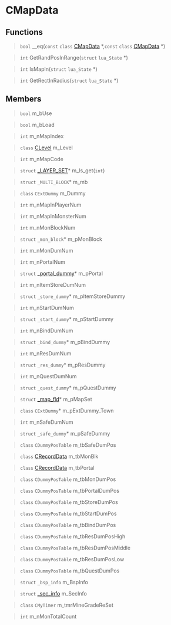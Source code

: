 # CMapData
 
## Functions
 
> `bool` __eq(`const` `class` [CMapData](lua/classes/CMapData.md) *,`const` `class` [CMapData](lua/classes/CMapData.md) *)
 
> `int` GetRandPosInRange(`struct` `lua_State` *)
 
> `int` IsMapIn(`struct` `lua_State` *)
 
> `int` GetRectInRadius(`struct` `lua_State` *)
 
## Members
 
> `bool` m_bUse
 
> `bool` m_bLoad
 
> `int` m_nMapIndex
 
> `class` [CLevel](lua/classes/CLevel.md) m_Level
 
> `int` m_nMapCode
 
> `struct` [_LAYER_SET](lua/classes/_LAYER_SET.md)* m_ls_get(`int`)
 
> `struct` `_MULTI_BLOCK`* m_mb
 
> `class` `CExtDummy` m_Dummy
 
> `int` m_nMapInPlayerNum
 
> `int` m_nMapInMonsterNum
 
> `int` m_nMonBlockNum
 
> `struct` `_mon_block`* m_pMonBlock
 
> `int` m_nMonDumNum
 
> `int` m_nPortalNum
 
> `struct` [_portal_dummy](lua/classes/_portal_dummy.md)* m_pPortal
 
> `int` m_nItemStoreDumNum
 
> `struct` `_store_dummy`* m_pItemStoreDummy
 
> `int` m_nStartDumNum
 
> `struct` `_start_dummy`* m_pStartDummy
 
> `int` m_nBindDumNum
 
> `struct` `_bind_dummy`* m_pBindDummy
 
> `int` m_nResDumNum
 
> `struct` `_res_dummy`* m_pResDummy
 
> `int` m_nQuestDumNum
 
> `struct` `_quest_dummy`* m_pQuestDummy
 
> `struct` [_map_fld](lua/classes/_map_fld.md)* m_pMapSet
 
> `class` `CExtDummy`* m_pExtDummy_Town
 
> `int` m_nSafeDumNum
 
> `struct` `_safe_dummy`* m_pSafeDummy
 
> `class` `CDummyPosTable` m_tbSafeDumPos
 
> `class` [CRecordData](lua/classes/CRecordData.md) m_tbMonBlk
 
> `class` [CRecordData](lua/classes/CRecordData.md) m_tbPortal
 
> `class` `CDummyPosTable` m_tbMonDumPos
 
> `class` `CDummyPosTable` m_tbPortalDumPos
 
> `class` `CDummyPosTable` m_tbStoreDumPos
 
> `class` `CDummyPosTable` m_tbStartDumPos
 
> `class` `CDummyPosTable` m_tbBindDumPos
 
> `class` `CDummyPosTable` m_tbResDumPosHigh
 
> `class` `CDummyPosTable` m_tbResDumPosMiddle
 
> `class` `CDummyPosTable` m_tbResDumPosLow
 
> `class` `CDummyPosTable` m_tbQuestDumPos
 
> `struct` `_bsp_info` m_BspInfo
 
> `struct` [_sec_info](lua/classes/_sec_info.md) m_SecInfo
 
> `class` `CMyTimer` m_tmrMineGradeReSet
 
> `int` m_nMonTotalCount
 
